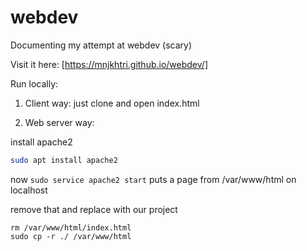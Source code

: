 # webdev
Documenting my attempt at webdev (scary)

Visit it here: [https://mnjkhtri.github.io/webdev/]

Run locally:

1. Client way: just clone and open index.html

2. Web server way:

install apache2
```bash
sudo apt install apache2
```

now `sudo service apache2 start` puts a page from /var/www/html on localhost

remove that and replace with our project
```
rm /var/www/html/index.html
sudo cp -r ./ /var/www/html
```
